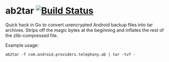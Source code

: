 # ab2tar [![Build Status](https://travis-ci.org/bfritz/ab2tar.svg?branch=master)](https://travis-ci.org/bfritz/ab2tar)

Quick hack in Go to convert unencrypted Android backup files into
tar archives.  Strips off the magic bytes at the beginning and
inflates the rest of the zlib-compressed file.

Example usage:

    ab2tar -f com.android.providers.telephony.ab | tar -tvf -
